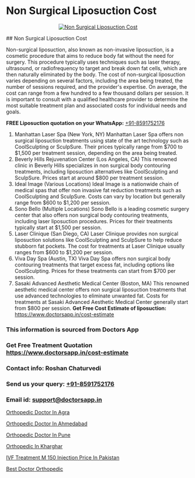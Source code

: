 # Non Surgical Liposuction Cost

<p align="center">
  <a href="https://doctorsapp.co.in/uploads/treatment_image/Risks%20and%20benefits%20of%20liposuction.jpg">
    <img src="https://doctorsapp.co.in/treatment/liposuction" alt="Non Surgical Liposuction Cost">
  </a>
</p>
## Non Surgical Liposuction Cost

Non-surgical liposuction, also known as non-invasive liposuction, is a cosmetic procedure that aims to reduce body fat without the need for surgery. This procedure typically uses techniques such as laser therapy, ultrasound, or radiofrequency to target and break down fat cells, which are then naturally eliminated by the body. The cost of non-surgical liposuction varies depending on several factors, including the area being treated, the number of sessions required, and the provider's expertise. On average, the cost can range from a few hundred to a few thousand dollars per session. It is important to consult with a qualified healthcare provider to determine the most suitable treatment plan and associated costs for individual needs and goals.

**FREE Liposuction quotation on your WhatsApp:**  [+91-8591752176](https://api.whatsapp.com/send?phone=8591752176)

1) Manhattan Laser Spa (New York, NY)   Manhattan Laser Spa offers non surgical liposuction treatments using state of the art technology such as CoolSculpting or SculpSure. Their prices typically range from $700 to $1,500 per treatment session, depending on the area being treated.
2) Beverly Hills Rejuvenation Center (Los Angeles, CA)   This renowned clinic in Beverly Hills specializes in non surgical body contouring treatments, including liposuction alternatives like CoolSculpting and SculpSure. Prices start at around $800 per treatment session.
3) Ideal Image (Various Locations)   Ideal Image is a nationwide chain of medical spas that offer non invasive fat reduction treatments such as CoolSculpting and SculpSure. Costs can vary by location but generally range from $600 to $1,200 per session.
4) Sono Bello (Multiple Locations)   Sono Bello is a leading cosmetic surgery center that also offers non surgical body contouring treatments, including laser liposuction procedures. Prices for their treatments typically start at $1,500 per session.
5) Laser Clinique (San Diego, CA)   Laser Clinique provides non surgical liposuction solutions like CoolSculpting and SculpSure to help reduce stubborn fat pockets. The cost for treatments at Laser Clinique usually ranges from $600 to $1,200 per session.
6) Viva Day Spa (Austin, TX)   Viva Day Spa offers non surgical body contouring treatments that target excess fat, including options like CoolSculpting. Prices for these treatments can start from $700 per session.
7) Sasaki Advanced Aesthetic Medical Center (Boston, MA)   This renowned aesthetic medical center offers non surgical liposuction treatments that use advanced technologies to eliminate unwanted fat. Costs for treatments at Sasaki Advanced Aesthetic Medical Center generally start from $800 per session.
**Get Free Cost Estimate of liposuction:** https://www.doctorsapp.in/cost-estimate

### This information is sourced from Doctors App 
### Get Free Treatment Quotation https://www.doctorsapp.in/cost-estimate
### Contact info: Roshan Chaturvedi 
### Send us your query: [+91-8591752176](https://api.whatsapp.com/send?phone=8591752176) 
### Email id: support@doctorsapp.in

[Orthopedic Doctor In Agra](https://www.linkedin.com/pulse/orthopedic-doctor-agra-doctorsapp-chittagong-0xbwe?trackingId=9MYbn3rP%2BfhrM6l2yMeREA%3D%3D&lipi=urn%3Ali%3Apage%3Ad_flagship3_company_admin%3BUjs5mcUZR9ewYOKOFkpg2w%3D%3D)

[Orthopedic Doctor In Ahmedabad](https://www.linkedin.com/pulse/orthopedic-doctor-ahmedabad-doctorsapp-chittagong-i0bee?trackingId=OA0t4Zh3Y0U4YtZKo8Pj%2BA%3D%3D&lipi=urn%3Ali%3Apage%3Ad_flagship3_company_admin%3BK7pDwyqSQgabgpAl1%2Bo97w%3D%3D)

[Orthopedic Doctor In Pune](https://medium.com/@manish632504/orthopedic-doctor-in-pune-854f5235b2ea)

[Orthopedic In Kharghar](https://medium.com/@anupkakkar5/orthopedic-in-kharghar-994999a6936e)

[IVF Treatment M 150 Injection Price In Pakistan](https://doctors-apps.github.io/doctorsapp/ivf-treatment-m-150-injection-price-in-pakistan)

[Best Doctor Orthopedic](https://doctors-apps.github.io/doctorsapp/best-doctor-orthopedic)

